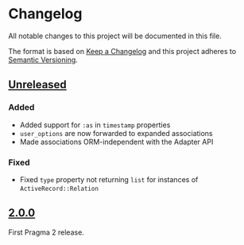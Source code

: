 # Changelog

All notable changes to this project will be documented in this file.

The format is based on [Keep a Changelog](http://keepachangelog.com/en/1.0.0/)
and this project adheres to [Semantic Versioning](http://semver.org/spec/v2.0.0.html).

## [Unreleased]

### Added

- Added support for `:as` in `timestamp` properties
- `user_options` are now forwarded to expanded associations
- Made associations ORM-independent with the Adapter API

### Fixed

- Fixed `type` property not returning `list` for instances of `ActiveRecord::Relation`

## [2.0.0]

First Pragma 2 release.

[Unreleased]: https://github.com/pragmarb/pragma-decorator/compare/v2.0.0...HEAD
[2.0.0]: https://github.com/pragmarb/pragma-decorator/compare/v1.2.0...v2.0.0
